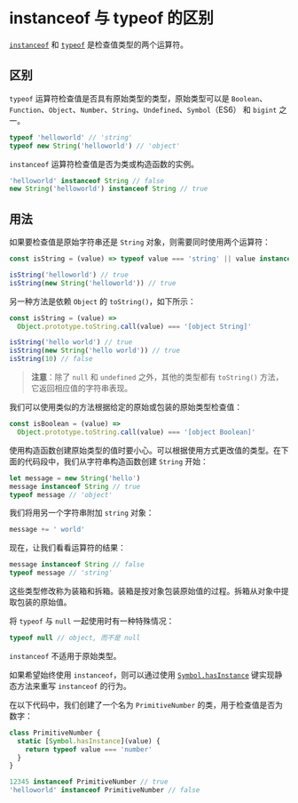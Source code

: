 # instanceof 与 typeof 的区别

[`instanceof`](https://developer.mozilla.org/zh-CN/docs/Web/JavaScript/Reference/Operators/instanceof) 和 [`typeof`](https://developer.mozilla.org/zh-CN/docs/Web/JavaScript/Reference/Operators/typeof) 是检查值类型的两个运算符。

## 区别

`typeof` 运算符检查值是否具有原始类型的类型，原始类型可以是 `Boolean`、`Function`、`Object`、`Number`、`String`、`Undefined`、`Symbol`（ES6） 和 `bigint` 之一。

```js
typeof 'helloworld' // 'string'
typeof new String('helloworld') // 'object'
```

`instanceof` 运算符检查值是否为类或构造函数的实例。

```js
'helloworld' instanceof String // false
new String('helloworld') instanceof String // true
```

## 用法

如果要检查值是原始字符串还是 `String` 对象，则需要同时使用两个运算符：

```js
const isString = (value) => typeof value === 'string' || value instanceof String

isString('helloworld') // true
isString(new String('helloworld')) // true
```

另一种方法是依赖 `Object` 的 `toString()`，如下所示：

```js
const isString = (value) =>
  Object.prototype.toString.call(value) === '[object String]'

isString('hello world') // true
isString(new String('hello world')) // true
isString(10) // false
```

> **注意**：除了 `null` 和 `undefined` 之外，其他的类型都有 `toString()` 方法，它返回相应值的字符串表现。

我们可以使用类似的方法根据给定的原始或包装的原始类型检查值：

```js
const isBoolean = (value) =>
  Object.prototype.toString.call(value) === '[object Boolean]'
```

使用构造函数创建原始类型的值时要小心。可以根据使用方式更改值的类型。在下面的代码段中，我们从字符串构造函数创建 `String` 开始：

```js
let message = new String('hello')
message instanceof String // true
typeof message // 'object'
```

我们将用另一个字符串附加 `string` 对象：

```js
message += ' world'
```

现在，让我们看看运算符的结果：

```js
message instanceof String // false
typeof message // 'string'
```

这些类型修改称为装箱和拆箱。装箱是按对象包装原始值的过程。拆箱从对象中提取包装的原始值。

将 `typeof` 与 `null` 一起使用时有一种特殊情况：

```js
typeof null // object, 而不是 null
```

`instanceof` 不适用于原始类型。

如果希望始终使用 `instanceof`，则可以通过使用 [`Symbol.hasInstance`](https://developer.mozilla.org/en-US/docs/Web/JavaScript/Reference/Global_Objects/Symbol/hasInstance) 键实现静态方法来重写 `instanceof` 的行为。

在以下代码中，我们创建了一个名为 `PrimitiveNumber` 的类，用于检查值是否为数字：

```js
class PrimitiveNumber {
  static [Symbol.hasInstance](value) {
    return typeof value === 'number'
  }
}

12345 instanceof PrimitiveNumber // true
'helloworld' instanceof PrimitiveNumber // false
```
